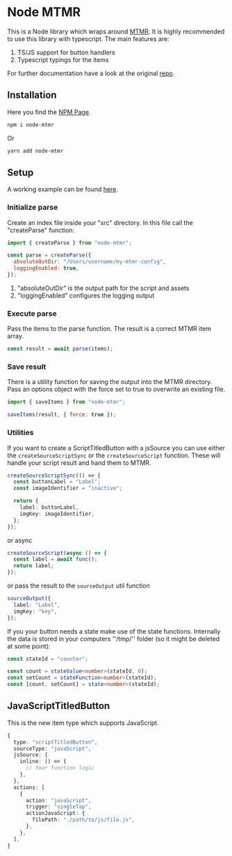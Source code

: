 # Node MTMR

This is a Node library which wraps around [MTMR](https://github.com/Toxblh/MTMR). It is highly recommended to use this library with typescript. The main features are:

1. TS/JS support for button handlers
2. Typescript typings for the items

For further documentation have a look at the original [repo](https://github.com/Toxblh/MTMR).

## Installation

Here you find the [NPM Page](https://www.npmjs.com/package/node-mtmr).

```bash
npm i node-mtmr
```

Or

```bash
yarn add node-mtmr
```

## Setup

A working example can be found [here](./example).

### Initialize parse

Create an index file inside your "src" directory. In this file call the "createParse" function:

```js
import { createParse } from "node-mtmr";

const parse = createParse({
  absoluteOutDir: "/Users/username/my-mtmr-config",
  loggingEnabled: true,
});
```

1. "absoluteOutDir" is the output path for the script and assets
2. "loggingEnabled" configures the logging output

### Execute parse

Pass the items to the parse function. The result is a correct MTMR item array.

```js
const result = await parse(items);
```

### Save result

There is a utility function for saving the output into the MTMR directory. Pass an options object with the force set to true to overwrite an existing file.

```js
import { saveItems } from "node-mtmr";

saveItems(result, { force: true });
```

### Utilities

If you want to create a ScriptTitledButton with a jsSource you can use either the `createSourceScriptSync` or the `createSourceScript` function. These will handle your script result and hand them to MTMR.

```ts
createSourceScriptSync(() => {
  const buttonLabel = "Label";
  const imageIdentifier = "inactive";

  return {
    label: buttonLabel,
    imgKey: imageIdentifier,
  };
});
```

or async

```ts
createSourceScript(async () => {
  const label = await func();
  return label;
});
```

or pass the result to the `sourceOutput` util function

```ts
sourceOutput({
  label: "Label",
  imgKey: "key",
});
```

If you your button needs a state make use of the state functions. Internally the data is stored in your computers ''/tmp/'' folder (so it might be deleted at some point):

```ts
const stateId = "counter";

const count = stateValue<number>(stateId, 0);
const setCount = stateFunction<number>(stateId);
const [count, setCount] = state<number>(stateId);
```

## JavaScriptTitledButton

This is the new item type which supports JavaScript.

```ts
{
  type: "scriptTitledButton",
  sourceType: "javaScript",
  jsSource: {
    inline: () => {
      // Your function logic
    },
  },
  actions: [
    {
      action: "javaScript",
      trigger: "singleTap",
      actionJavaScript: {
        filePath: "./path/to/js/file.js",
      },
    },
  ],
}
```

